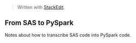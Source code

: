 > Written with [StackEdit](https://stackedit.io/).
## From SAS to PySpark
Notes about how to transcribe SAS code into PySpark code.

<!--stackedit_data:
eyJoaXN0b3J5IjpbMjAyMzQzNzk5MV19
-->
